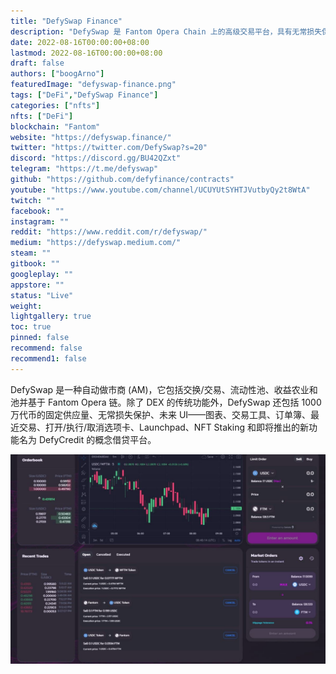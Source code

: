 ```yaml
---
title: "DefySwap Finance"
description: "DefySwap 是 Fantom Opera Chain 上的高级交易平台，具有无常损失保护、限价单、未来派 UI、订单簿等功能。"
date: 2022-08-16T00:00:00+08:00
lastmod: 2022-08-16T00:00:00+08:00
draft: false
authors: ["boogArno"]
featuredImage: "defyswap-finance.png"
tags: ["DeFi","DefySwap Finance"]
categories: ["nfts"]
nfts: ["DeFi"]
blockchain: "Fantom"
website: "https://defyswap.finance/"
twitter: "https://twitter.com/DefySwap?s=20"
discord: "https://discord.gg/BU42QZxt"
telegram: "https://t.me/defyswap"
github: "https://github.com/defyfinance/contracts"
youtube: "https://www.youtube.com/channel/UCUYUtSYHTJVutbyQy2t8WtA"
twitch: ""
facebook: ""
instagram: ""
reddit: "https://www.reddit.com/r/defyswap/"
medium: "https://defyswap.medium.com/"
steam: ""
gitbook: ""
googleplay: ""
appstore: ""
status: "Live"
weight: 
lightgallery: true
toc: true
pinned: false
recommend: false
recommend1: false
---
```

<p>DefySwap 是一种自动做市商 (AM)，它包括交换/交易、流动性池、收益农业和池并基于 Fantom Opera 链。除了 DEX 的传统功能外，DefySwap 还包括 1000 万代币的固定供应量、无常损失保护、未来 UI——图表、交易工具、订单簿、最近交易、打开/执行/取消选项卡、Launchpad、NFT Staking 和即将推出的新功能名为 DefyCredit 的概念借贷平台。</p>

![defyswapfinance-dapp-defi-other-image1_e86a10cf7becff23530c044d98314518](defyswapfinance-dapp-defi-other-image1_e86a10cf7becff23530c044d98314518.png)
